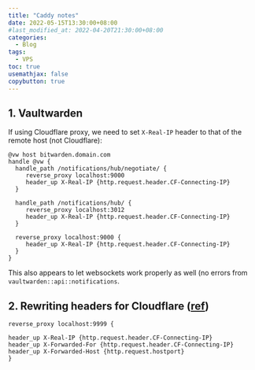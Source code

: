 ```yaml
---
title: "Caddy notes"
date: 2022-05-15T13:30:00+08:00
#last_modified_at: 2022-04-20T21:30:00+08:00
categories:
  - Blog
tags:
  - VPS
toc: true
usemathjax: false
copybutton: true
---
```


## 1. Vaultwarden

If using Cloudflare proxy, we need to set `X-Real-IP` header to that of the remote host (not Cloudflare):
```
@vw host bitwarden.domain.com
handle @vw {
  handle_path /notifications/hub/negotiate/ {
	 reverse_proxy localhost:9000
	 header_up X-Real-IP {http.request.header.CF-Connecting-IP}
  }

  handle_path /notifications/hub/ {
	 reverse_proxy localhost:3012
	 header_up X-Real-IP {http.request.header.CF-Connecting-IP}
  }

  reverse_proxy localhost:9000 {
	 header_up X-Real-IP {http.request.header.CF-Connecting-IP}
  }
}
```

This also appears to let websockets work properly as well (no errors from `vaultwarden::api::notifications`.


## 2. Rewriting headers for Cloudflare ([ref](https://www.reddit.com/r/selfhosted/comments/sixkst/fail2ban_with_cloudflare_proxy/))

```
reverse_proxy localhost:9999 {

header_up X-Real-IP {http.request.header.CF-Connecting-IP}
header_up X-Forwarded-For {http.request.header.CF-Connecting-IP}
header_up X-Forwarded-Host {http.request.hostport}
}
```



